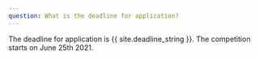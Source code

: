 ```yaml
---
question: What is the deadline for application?
--- 
```

The deadline for application is {{ site.deadline_string }}. The competition starts on June 25th 2021.
